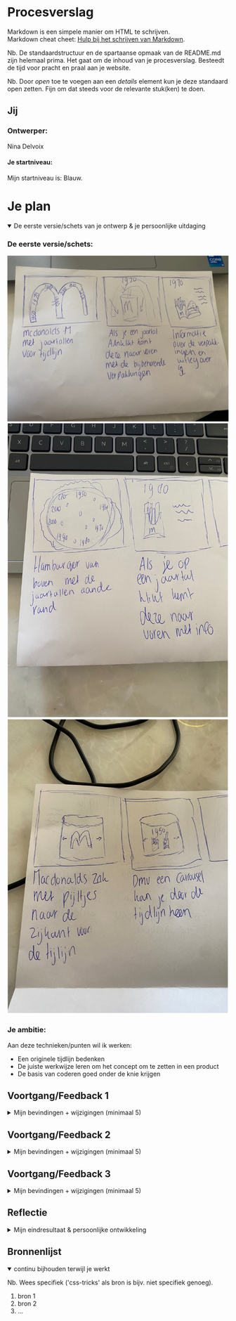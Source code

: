 # Procesverslag
Markdown is een simpele manier om HTML te schrijven.  
Markdown cheat cheet: [Hulp bij het schrijven van Markdown](https://github.com/adam-p/markdown-here/wiki/Markdown-Cheatsheet).

Nb. De standaardstructuur en de spartaanse opmaak van de README.md zijn helemaal prima. Het gaat om de inhoud van je procesverslag. Besteedt de tijd voor pracht en praal aan je website.

Nb. Door *open* toe te voegen aan een *details* element kun je deze standaard open zetten. Fijn om dat steeds voor de relevante stuk(ken) te doen.




## Jij

### Ontwerper:
Nina Delvoix

#### Je startniveau:
Mijn startniveau is: Blauw.




# Je plan

<details open>
  <summary>De eerste versie/schets van je ontwerp & je persoonlijke uitdaging</summary>

  ### De eerste versie/schets:
  <img src="readme-images/schets-1.jpg" alt="schets 1">
  <img src="readme-images/schets-2.jpg" alt="schets 2">
  <img src="readme-images/schets-3.jpg" alt="schets 3">
 


  ### Je ambitie: 
  Aan deze technieken/punten wil ik werken:
  - Een originele tijdlijn bedenken
  - De juiste werkwijze leren om het concept om te zetten in een product
  - De basis van coderen goed onder de knie krijgen
 
</details>




## Voortgang/Feedback 1

<details>
  <summary>Mijn bevindingen + wijzigingen (minimaal 5)</summary>

  ### Bevinding 1:
  "Je kan een Mc Drive maken voor je tijdlijn."

  #### oplossing:
  Zelf was ik nog niet op het idee gekomen om een door middel van eem Mc Drive de tijdlijn weer te geven, dit vind ik het een leuk en origineel idee. Naar anleiding van Maxima haar feedback zal ik nu een Mc Drive gaan maken voor de tijdlijn. 



  ### Bevinding 2:
  "Kijk nog beter naar de Interface."

  #### oplossing:
  Boven het raampje van de drive through zie je het uit een bepaald jaar het logo en de desbetreffende verpakkingen. Door middel van een knopje kan je door scrollen naar het volgende jaar. De afbeeldingen verschuiven als een soort carrousel(tekst en afbeeding(en)).



  ### Bevinding 3:
  "Er is nog geen progressive closure, kijk hier nog naar"
  
  #### oplossing:
  Op het einde rijdt het autotje uit de Mc Drive waardoor je door hebt dat dit het einde is van de website.



  ### Bevinding 4:
  "Zorg dat je nog meer van het merk in je werk verwerkt."

  #### oplossing:
  Ik was zelf nog niet zo ver met het bedenken van mijn ontwerp. Ik ga de vormgeving zeker allemaal in de stijl en kleuren van de Mc Donalds doen. De kleuren die ik ga gebruiken zijn: rood, geel en groen. (tekst en afbeeding(en)).

</details>




## Voortgang/Feedback 2


<details>
  <summary>Mijn bevindingen + wijzigingen (minimaal 5)</summary>

### Bevinding 1:
  Het lukte mij niet zelf de verpakkingen in het raampje te krijgen, in de div. De verpakking kwam alleen maar in de li, achtger het huisje. Dit heb ik geprobeerd om een image in de div te zetten in de css maar dit lukte niet. Voor:
  <img src="readme-images/probleem-raam.png" alt="">

  #### oplossing:
  Het was de bedoeling dat ik de image in de div, in de html zette in plaats van in de css. 

  In de CSS moest ik dan ook de image uit de div aanspreken -->
  /* burger */
li:nth-of-type(4) div img {
  width: 100%;
} 

  Na:
  <img src="readme-images/oplossing-raam.png" alt="">

  ### Bevinding 2:
  Ik wilde naast de Mc Drives een schaduw plaatsen zodat er wat meer diepte in de website zit. Dit lukte mij niet goed omdat ik even kwijt was welke getallen je achter box shadow moest zetten.

  #### oplossing:
  Onder de li:nth-of-type moet je een shadow plaatsen. Door om er een rgb achter te plaatsen met (0 0 0 / .5), zorg je ervoor dat de schaduw een beetje transparant wordt waardoor het wat realischtiser is.

  box-shadow: .5em 0 .5em rgb(0 0 0 / .5);

  Voor:
  <img src="readme-images/schaduw-huisje-voor.png" alt="">

  Na:
  <img src="readme-images/schaduw-huisje-na.png" alt="">


  ### Bevinding 3:
  Om duidelijk te kunnen maken uit welk jaar het bepaalde logo en verpakking komt, wil ik het jaartal vermelden in de mcdrive zelf.

  #### oplossing:
  Om het jaartal in de Mcdrive te zetten moet ik in de html een h2 aanmaken voor in de li, hier staat ieder gebouwtje in. In elke li zet ik het volgende het jaartal tussen de h2, voor elk gebouwtje een ander jaartal. In de css zet ik onder elke Mcdrive: li:nth-of-type(1) h2, daaronder de plaatsing.

  <img src="readme-images/jaartal-huisje.png" alt="">
  
  ### Bevinding 4:
  Ik heb nog geen informatie bij de desbetreffende jaartallen.

  #### oplossing:
  Ik heb eerst informatie opgezocht over de desbestreffende jaartallen, ik heb bedacht om onderin de website aan de linker kant nogmaals het logo en de verpakking te laten zien en aan de rechterkant de tekst. In de html is er een nieuwe section aangemaakt met een h2, dat is het jaartal. Een p, dit is de tekst. Tot slot twee images, het logo en de verpakkingen.

  <img src="readme-images/informatie-tekst.png" alt="">


  ### Bevinding 5:
  De auto's rijden nog niet zelf van jaartal naar jaartal.
  

  #### oplossing:
   In het javascript moest er wat toegevoegd worden om de auto's heen en weer te laten rijden. Onder het stuk waardoor de auto's van veranderde moest het volgende geplaatst worden:
   "deOL.scrollLeft = 192;"

   De reden dat dit erbij geplaatst moest worden is omdat de huisjes, die in de OL staan, naar links verplaatst moeten worden als je op de knoppen klikt. Een huisje is 10 em breed, dit staat gelijk aan 192 pixels. Onder elke knop moet dus komen te staan dat de OL naar links moest opschuiven.


  ### Bevinding 6:
  Om een leuk extra element toe te voegen kan ik de cursor veranderen in een hamburger of milkshakes om deze zo goed bij het thema te laten passen.

  #### oplossing:
  Ik had meerdere keren geprobeerd de cursor aan te passen maar dit lukte niet, ik kwam er later achter dat de afbeelding die ik wilde gebruiken veel te groot was waardoor het niet lukte. Uiteindelijk heb ik de afbeelding kleiner gemaakt waardoor het nu wel is gelukt, als je op een button wil klikken veranderd de cursor in een hamburgertje.

  <img src="readme-images/cursor.jpg" alt="">


</details>


## Voortgang/Feedback 3 

<details>
  <summary>Mijn bevindingen + wijzigingen (minimaal 5)</summary>

### Bevinding 1:

Gezien de hele website "cartoon-achtig" is gemaakt, passen de hoekige gebouwtjes en raampjes niet helemaal in het design. 

#### oplossing:

Ik heb ervoor gekozen om de bovenkant van de gebouwtjes en de raampjes iets af te ronden. Dit heb ik gedaan door de border radius aan te passen naar 11% 14% 10% 10% / 14% 11% 0% 0% ;. Ik heb deze pecentages gehaald van de website https://9elements.github.io/fancy-border-radius/ 

<img src="readme-images/afrondingen.png" alt="">

### Bevinding 2:

De clown aan het einde van de weg past niet helemaal

#### oplossing:

linear-gradient(midnightblue, skyblue);

### Bevinding 3:

De achtegrond van de raampjes matchte niet goed bij de rest van het design, er was te veel kleur en hierdoor waren de verpakkingen in de raampjes ook niet goed te zien.

#### oplossing:

Ik heb de achtergrond van de raampjes een lichtgrijze kleur gegeven, hierdoor wordt je niet afgeleid door de achtergrond kleur en zijn de verpakkingen goed te zien.

<img src="readme-images/aangepaste-raamkleur.png" alt="">


### Bevinding 4:

De buttons paste nog niet helemaal in het design. De button werd rood als je er op klikte en groen als je tabde. De scale werd 2 als je er op klikte.


#### oplossing:

De buttons zijn nu lichtgrijs als je er niet op klikt, dit is dezelfde kleur als de achtergrond van de raampjes, zo ontstaat er een geheel in het design.

Ik heb de kleur van de buttons donkergrijs gemaakt op het moment dat je met je muis erover gaat en als je tabt. Ik heb voor beide dezelfde kleur gekozen omdat je door beide handelingen dezelfde actie verricht, zo is duidelijk dat je de button selecteert. Ik heb voor de kleur donker grijs gekozen omdat deze beter in het design past en er al veel velle kleuren omheen zitten. De knoppen heb ik ook iets gorter gemaakt waardoor de cijfers erin beter te zien zijn.

Voor:
<img src="readme-images/buttons-voor.png" alt="">

Na:
<img src="readme-images/buttons-na.png" alt="">



</details>

## Reflectie

<details>
  <summary>Mijn eindresultaat & persoonlijke ontwikkeling</summary>

  ### Je uitkomst - karakteristiek screenshot(s):
  <img src="readme-images/dummy-plaatje.jpg" width="375px" alt="final ontwerp">


  ### Dit ging goed/Heb ik geleerd: 
  Korte omschrijving met plaatje(s)

  <img src="readme-images/dummy-plaatje.jpg" width="375px" alt="top">


  ### Dit was lastig/Is niet gelukt:
  Korte omschrijving met plaatje(s)

  <img src="readme-images/dummy-plaatje.jpg" width="375px" alt="bummer">
</details>




## Bronnenlijst

<details open>
<summary>continu bijhouden terwijl je werkt</summary>

Nb. Wees specifiek ('css-tricks' als bron is bijv. niet specifiek genoeg).

1. bron 1
2. bron 2
3. ...

</details>